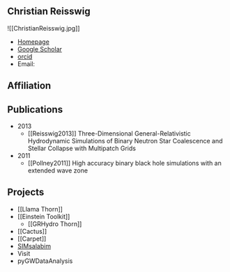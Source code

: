 ## Christian Reisswig

![[ChristianReisswig.jpg]]

- [Homepage](http://www.nullinfinity.net)
- [Google Scholar](https://scholar.google.com/citations?user=QDWZ9gEAAAAJ&hl=en)
- [orcid](http://orcid.org/0000-0001-6855-9351)
- Email: 

## Affiliation



## Publications

- 2013
	- [[Reisswig2013]] Three-Dimensional General-Relativistic Hydrodynamic Simulations of Binary Neutron Star Coalescence and Stellar Collapse with Multipatch Grids
- 2011
	- [[Pollney2011]] High accuracy binary black hole simulations with an extended wave zone

## Projects

- [[Llama Thorn]]
- [[Einstein Toolkit]]
	- [[GRHydro Thorn]]
- [[Cactus]]
- [[Carpet]]
- [SIMsalabim](http://www.nullinfinity.net/SIMsalabim)
- Visit
- pyGWDataAnalysis